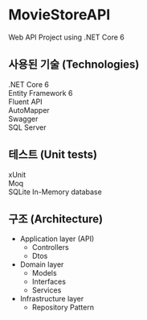 # MovieStoreAPI

Web API Project using .NET Core 6

## 사용된 기술 (Technologies)
.NET Core 6   
Entity Framework 6   
Fluent API   
AutoMapper   
Swagger   
SQL Server   

## 테스트 (Unit tests)
xUnit   
Moq   
SQLite In-Memory database   

## 구조 (Architecture)
- Application layer (API)
  - Controllers
  - Dtos
- Domain layer
  - Models
  - Interfaces
  - Services
- Infrastructure layer
  - Repository Pattern
